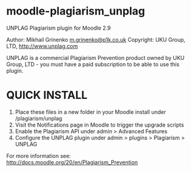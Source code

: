 # moodle-plagiarism_unplag

UNPLAG Plagiarism plugin for Moodle 2.9

Author: Mikhail Grinenko <m.grinenko@p1k.co.uk>
Copyright: UKU Group, LTD, http://www.unplag.com

UNPLAG is a commercial Plagiarism Prevention product owned by UKU Group, LTD - you must have a paid subscription to be able to use this plugin.

QUICK INSTALL
==============

1) Place these files in a new folder in your Moodle install under /plagiarism/unplag
2) Visit the Notifications page in Moodle to trigger the upgrade scripts
3) Enable the Plagiarism API under admin > Advanced Features
4) Configure the UNPLAG plugin under admin > plugins > Plagiarism > UNPLAG


For more information see: http://docs.moodle.org/20/en/Plagiarism_Prevention


